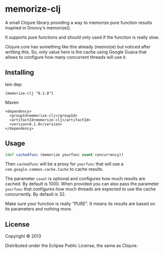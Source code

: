 # memorize-clj

A small Clojure library providing a way to memorize pure function results
inspired in Groovy's memorize().

It supports pure functions and should only used if the function is really slow.

Clojure.core has something like this already (memoize) but noticed
after writting this. So, only value here is the cache using Google Guava
that allows to configure how many concurrent threads will use it.

## Installing

lein dep:
```
[memorize-clj "0.1.0"]
```
Maven
```
<dependency>
  <groupId>memorize-clj</groupId>
  <artifactId>memorize-clj</artifactId>
  <version>0.1.0</version>
</dependency>
```

## Usage

```Clojure
(def cachedfunc (memorize yourfunc count concurrency))
```

Then `cachedfunc` will be a proxy for `yourfunc` that will use
a `com.google.common.cache.Cache` to cache results.

The parameter `count` is optional and configures how much results
are cached. By default is 1000. When provided you can also pass
the parameter `yourfunc` that configures how much threads are
expected to use the cache concurrently. By default is 32.

Make sure your function is really "PURE". It means its results
are based on its parameters and nothing more.
 
## License

Copyright © 2013

Distributed under the Eclipse Public License, the same as Clojure.
